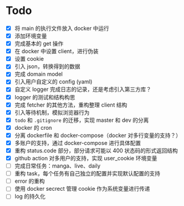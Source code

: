 # Todo

- [x] 将 main 的执行文件放入 docker 中运行
- [x] 添加环境变量
- [x] 完成基本的 get 操作
- [x] 在 docker 中设置 client，进行伪装
- [x] 设置 cookie
- [x] 引入 json，转换得到的数据
- [x] 完成 domain model
- [x] 引入用户自定义的 config (yaml)
- [x] 自定义 logger 完成日志的记录，还是考虑引入第三方库？
- [x] logger 的测试和结构构思
- [x] 完成 fetcher 的其他方法，重构整理 client 结构
- [x] 引入等待机制，模拟浏览器行为
- [x] `todo` 和 `.gitignore` 的迁移，实现 master 和 dev 的分离
- [x] docker 的 cron
- [x] 分离 dockerfile 和 docker-compose（docker 对多行变量的支持？）
- [x] 多账户的支持，通过 docker-compose 进行具体配置
- [x] 重构 status.code 部分，部分请求可能以 400 状态码的形式返回结构
- [x] github action 对多用户的支持，实现 user_cookie 环境变量
- [ ] 完成日常任务：manga、live、daily
- [ ] 重构 task，每个任务有自己独立的配置并实现默认配置的支持
- [ ] error 的重构
- [ ] 使用 docker secrect 管理 cookie 作为系统变量进行传递
- [ ] log 的持久化
